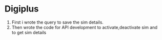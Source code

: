 # Digiplus
1. First i wrote the query to save the sim details.
2. Then wrote the code for API development to activate,deactivate sim and to get sim details


